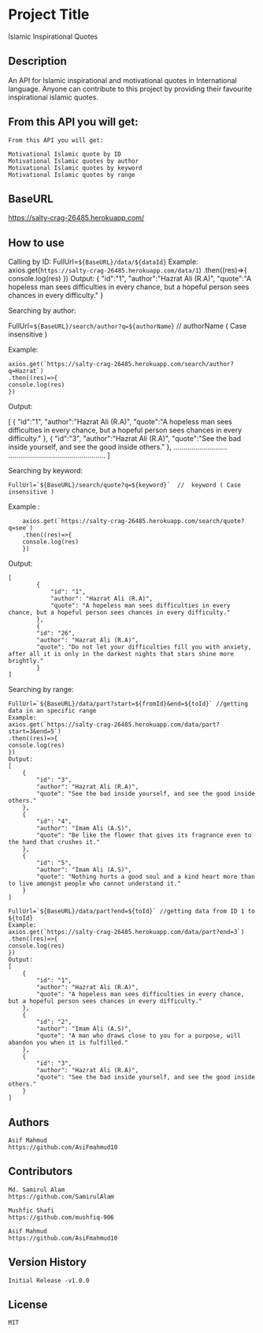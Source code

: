 # Project Title

Islamic Inspirational Quotes <API/>

## Description

An API for Islamic inspirational and motivational quotes in International language.
Anyone can contribute to this project by providing their favourite inspirational islamic quotes.

## From this API you will get:

    From this API you will get:

    Motivational Islamic quote by ID
    Motivational Islamic quotes by author
    Motivational Islamic quotes by keyword
    Motivational Islamic quotes by range

## BaseURL

https://salty-crag-26485.herokuapp.com/

## How to use

Calling by ID:
FullUrl=`${BaseURL}/data/${dataId}`
Example:
axios.get(`https://salty-crag-26485.herokuapp.com/data/1`)
.then((res)=>{
console.log(res)
})
Output:
{
"id":"1",
"author":"Hazrat Ali (R.A)",
"quote":"A hopeless man sees difficulties in every chance, but a hopeful person sees chances in every difficulty."
}

Searching by author:

FullUrl=`${BaseURL}/search/author?q=${authorName}` // authorName ( Case insensitive )

Example:

    axios.get(`https://salty-crag-26485.herokuapp.com/search/author?q=Hazrat`)
    .then((res)=>{
    console.log(res)
    })
    
Output:
 
 [
        {
        "id":"1",
        "author":"Hazrat Ali (R.A)",
        "quote":"A hopeless man sees difficulties in every chance, but a hopeful person sees chances in every difficulty."
        },
        {
        "id":"3",
        "author":"Hazrat Ali (R.A)",
        "quote":"See the bad inside yourself, and see the good inside others."
        },
        ...........................
        .................................................
    ]

Searching by keyword:

    FullUrl=`${BaseURL}/search/quote?q=${keyword}`  //  keyword ( Case insensitive )

 Example :
 
        axios.get(`https://salty-crag-26485.herokuapp.com/search/quote?q=see`)
        .then((res)=>{
        console.log(res)
        })

 Output:

    [
            {
                "id": "1",
                "author": "Hazrat Ali (R.A)",
                "quote": "A hopeless man sees difficulties in every chance, but a hopeful person sees chances in every difficulty."
            },
            {
            "id": "26",
            "author": "Hazrat Ali (R.A)",
            "quote": "Do not let your difficulties fill you with anxiety, after all it is only in the darkest nights that stars shine more brightly."
            }
    ]

Searching by range:

    FullUrl=`${BaseURL}/data/part?start=${fromId}&end=${toId}` //getting data in an specific range
    Example:
    axios.get(`https://salty-crag-26485.herokuapp.com/data/part?start=3&end=5`)
    .then((res)=>{
    console.log(res)
    })
    Output:
    [
        {
            "id": "3",
            "author": "Hazrat Ali (R.A)",
            "quote": "See the bad inside yourself, and see the good inside others."
        },
        {
            "id": "4",
            "author": "Imam Ali (A.S)",
            "quote": "Be like the flower that gives its fragrance even to the hand that crushes it."
        },
        {
            "id": "5",
            "author": "Imam Ali (A.S)",
            "quote": "Nothing hurts a good soul and a kind heart more than to live amongst people who cannot understand it."
        }
    ]

    FullUrl=`${BaseURL}/data/part?end=${toId}` //getting data from ID 1 to ${toId}
    Example:
    axios.get(`https://salty-crag-26485.herokuapp.com/data/part?end=3`)
    .then((res)=>{
    console.log(res)
    })
    Output:
    [
        {
            "id": "1",
            "author": "Hazrat Ali (R.A)",
            "quote": "A hopeless man sees difficulties in every chance, but a hopeful person sees chances in every difficulty."
        },
        {
            "id": "2",
            "author": "Imam Ali (A.S)",
            "quote": "A man who draws close to you for a purpose, will abandon you when it is fulfilled."
        },
        {
            "id": "3",
            "author": "Hazrat Ali (R.A)",
            "quote": "See the bad inside yourself, and see the good inside others."
        }
    ]

## Authors

    Asif Mahmud
    https://github.com/AsiFmahmud10

## Contributors

    Md. Samirul Alam
    https://github.com/SamirulAlam

    Mushfic Shafi
    https://github.com/mushfiq-906
    
    Asif Mahmud
    https://github.com/AsiFmahmud10


## Version History

    Initial Release -v1.0.0

## License

    MIT

